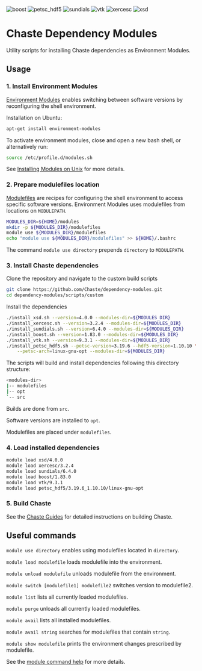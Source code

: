 ![boost](https://github.com/Chaste/dependency-modules/actions/workflows/build-boost.yml/badge.svg)
![petsc_hdf5](https://github.com/Chaste/dependency-modules/actions/workflows/build-petsc_hdf5.yml/badge.svg)
![sundials](https://github.com/Chaste/dependency-modules/actions/workflows/build-sundials.yml/badge.svg)
![vtk](https://github.com/Chaste/dependency-modules/actions/workflows/build-vtk.yml/badge.svg)
![xercesc](https://github.com/Chaste/dependency-modules/actions/workflows/build-xercesc.yml/badge.svg)
![xsd](https://github.com/Chaste/dependency-modules/actions/workflows/build-xsd.yml/badge.svg)

# Chaste Dependency Modules

Utility scripts for installing Chaste dependencies as Environment Modules.

## Usage

### 1. Install Environment Modules

[Environment Modules](https://modules.readthedocs.io/) enables switching between software versions by reconfiguring the shell environment.

Installation on Ubuntu:

``` bash
apt-get install environment-modules
```

To activate environment modules, close and open a new bash shell, or alternatively run:
```bash
source /etc/profile.d/modules.sh
```

See [Installing Modules on Unix](https://modules.readthedocs.io/en/latest/INSTALL.html) for more details.

### 2. Prepare modulefiles location

[Modulefiles](https://modules.readthedocs.io/en/latest/modulefile.html) are recipes for configuring the shell environment to access specific software versions. Environment Modules uses modulefiles from locations on `MODULEPATH`.

``` bash
MODULES_DIR=${HOME}/modules
mkdir -p ${MODULES_DIR}/modulefiles
module use ${MODULES_DIR}/modulefiles
echo "module use ${MODULES_DIR}/modulefiles" >> ${HOME}/.bashrc
```

The command `module use directory` prepends `directory` to `MODULEPATH`.

### 3. Install Chaste dependencies

Clone the repository and navigate to the custom build scripts
``` bash
git clone https://github.com/Chaste/dependency-modules.git
cd dependency-modules/scripts/custom
```

Install the dependencies
``` bash
./install_xsd.sh --version=4.0.0 --modules-dir=${MODULES_DIR}
./install_xercesc.sh --version=3.2.4 --modules-dir=${MODULES_DIR}
./install_sundials.sh --version=6.4.0 --modules-dir=${MODULES_DIR}
./install_boost.sh --version=1.83.0 --modules-dir=${MODULES_DIR}
./install_vtk.sh --version=9.3.1 --modules-dir=${MODULES_DIR}
./install_petsc_hdf5.sh --petsc-version=3.19.6 --hdf5-version=1.10.10 \
    --petsc-arch=linux-gnu-opt --modules-dir=${MODULES_DIR}
```

The scripts will build and install dependencies following this directory structure:

``` bash
<modules-dir>
|-- modulefiles
|-- opt
`-- src
```

Builds are done from `src`.

Software versions are installed to `opt`.

Modulefiles are placed under `modulefiles`.

### 4. Load installed dependencies

``` bash
module load xsd/4.0.0
module load xercesc/3.2.4
module load sundials/6.4.0
module load boost/1.83.0
module load vtk/9.3.1
module load petsc_hdf5/3.19.6_1.10.10/linux-gnu-opt
```

### 5. Build Chaste

See the [Chaste Guides](https://chaste.github.io/docs/installguides/ubuntu-package/) for detailed instructions on building Chaste.

## Useful commands

`module use directory` enables using modulefiles located in `directory`.

`module load modulefile` loads modulefile into the environment.

`module unload modulefile` unloads modulefile from the environment.

`module switch [modulefile1] modulefile2` switches version to modulefile2.

`module list` lists all currently loaded modulefiles.

`module purge` unloads all currently loaded modulefiles.

`module avail` lists all installed modulefiles.

`module avail string` searches for modulefiles that contain `string`.

`module show modulefile` prints the environment changes prescribed by modulefile.

See the [module command help](https://modules.readthedocs.io/en/latest/module.html) for more details.

